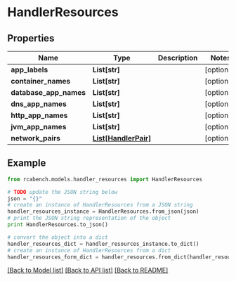 # HandlerResources


## Properties

Name | Type | Description | Notes
------------ | ------------- | ------------- | -------------
**app_labels** | **List[str]** |  | [optional] 
**container_names** | **List[str]** |  | [optional] 
**database_app_names** | **List[str]** |  | [optional] 
**dns_app_names** | **List[str]** |  | [optional] 
**http_app_names** | **List[str]** |  | [optional] 
**jvm_app_names** | **List[str]** |  | [optional] 
**network_pairs** | [**List[HandlerPair]**](HandlerPair.md) |  | [optional] 

## Example

```python
from rcabench.models.handler_resources import HandlerResources

# TODO update the JSON string below
json = "{}"
# create an instance of HandlerResources from a JSON string
handler_resources_instance = HandlerResources.from_json(json)
# print the JSON string representation of the object
print HandlerResources.to_json()

# convert the object into a dict
handler_resources_dict = handler_resources_instance.to_dict()
# create an instance of HandlerResources from a dict
handler_resources_form_dict = handler_resources.from_dict(handler_resources_dict)
```
[[Back to Model list]](../README.md#documentation-for-models) [[Back to API list]](../README.md#documentation-for-api-endpoints) [[Back to README]](../README.md)


